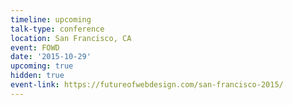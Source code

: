 ```yaml
---
timeline: upcoming
talk-type: conference
location: San Francisco, CA
event: FOWD
date: '2015-10-29'
upcoming: true
hidden: true
event-link: https://futureofwebdesign.com/san-francisco-2015/
---
```

